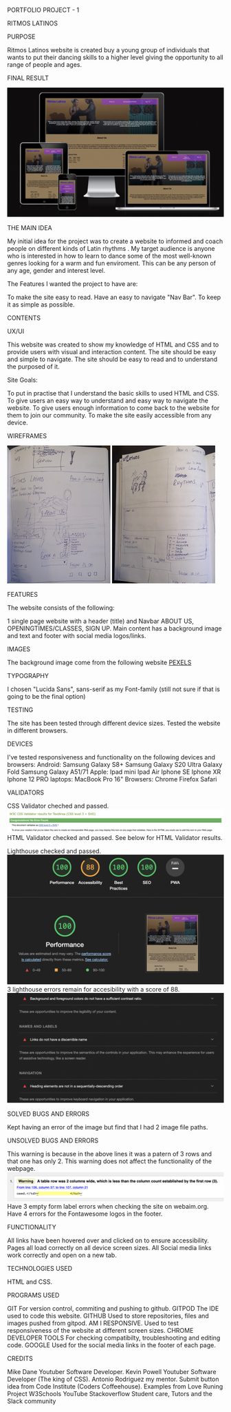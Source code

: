 PORTFOLIO PROJECT - 1

RITMOS LATINOS

PURPOSE

Ritmos Latinos website is created buy a young group of individuals that wants to put their dancing skills to a higher level
giving the opportunity to all range of people and ages.


FINAL RESULT

![Am I Responsive](assets/readme-images/amiresponsive.png)


THE MAIN IDEA 

My initial idea for the project was to create a website to informed and coach people on different kinds of Latin rhythms . My target audience is anyone who is interested in how to learn to dance some of the most well-known genres looking for a warm and fun enviroment. This can be any person of any age, gender and interest level. 

The Features I wanted the project to have are:

To make the site easy to read.
Have an easy to navigate "Nav Bar".
To keep it as simple as possible.

CONTENTS

UX/UI

This website was created to show my knowledge of HTML and CSS and to provide users with visual and interaction content.
The site should be easy and simple to navigate.
The site should be easy to read and to understand the purposed of it.

Site Goals:

To put in practise that I understand the basic skills to used HTML and CSS.
To give users an easy way to understand and easy way to navigate the website.
To give users enough information to come back to the website for them to join our community.
To make the site easily accessible from any device.


WIREFRAMES

![Wireframe 1](assets/images/wireframes/wireframedesk.jpeg) 
![Wireframe 2](assets/images/wireframes/Wireframedesk2.jpeg)

FEATURES

The website consists of the following:

1 single page website with a header (title) and Navbar  ABOUT US, OPENINGTIMES/CLASSES, SIGN UP.
Main content has a background image and text and footer with social media logos/links.

IMAGES

The background image come from the following website [PEXELS](https://www.pexels.com/)

TYPOGRAPHY

I chosen "Lucida Sans", sans-serif as my Font-family (still not sure if that is going to be the final option)

TESTING

The site has been tested through different device sizes.
Tested the website in different browsers.

DEVICES

I've tested responsiveness and functionality on the following devices and browsers:
Android:
Samsung Galaxy S8+
Samsung Galaxy S20 Ultra
Galaxy Fold
Samsung Galaxy A51/71
Apple:
Ipad mini
Ipad Air
Iphone SE
Iphone XR
Iphone 12 PRO
laptops:
MacBook Pro 16"
Browsers:
Chrome
Firefox
Safari

VALIDATORS

CSS Validator cheched and passed.
![CSS Validator Results](assets/readme-images/cssvalidator.png)
HTML Validator checked and passed.
See below for HTML Validator results.

Lighthouse checked and passed.
![Ligthhouse Report](assets/readme-images/lighthouse-report.png)
3 lighthouse errors remain for accesibility with a score of 88.
![Lighthouse Errors](assets/readme-images/lighthouse-errors.png)


SOLVED BUGS AND ERRORS

Kept having an error of the image but find that I had 2 image file paths.


UNSOLVED BUGS AND ERRORS

This warning is because in the above lines it was a patern of 3 rows and that one has only 2.
This warning does not affect the functionality of the webpage.
![HTML Warning](assets/readme-images/htmlwarning.png)
Have 3 empty form label errors when checking the site on webaim.org.
Have 4 errors for the Fontawesome logos in the footer.


FUNCTIONALITY

All links have been hovered over and clicked on to ensure accessibility.
Pages all load correctly on all device screen sizes.
All Social media links work correctly and open on a new tab.


TECHNOLOGIES USED

HTML and CSS.

PROGRAMS USED

GIT
For version control, commiting and pushing to github.
GITPOD
The IDE used to code this website.
GITHUB
Used to store repositories, files and images pushed from gitpod.
AM I RESPONSIVE.
Used to test responsiveness of the website at different screen sizes.
CHROME DEVELOPER TOOLS
For checking compatibilty, troubleshooting and editing code.
GOOGLE
Used for the social media links in the footer of each page.

CREDITS

Mike Dane Youtuber Software Developer.
Kevin Powell Youtuber Software Developer (The king of CSS).
Antonio Rodriguez my mentor.
Submit button idea from Code Institute (Coders Coffeehouse).
Examples from Love Runing Project
W3Schools
YouTube
Stackoverflow
Student care, Tutors and the Slack community